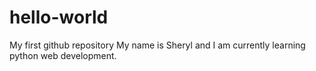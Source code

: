 # hello-world
My first github repository
My name is Sheryl and I am currently learning python web development.
